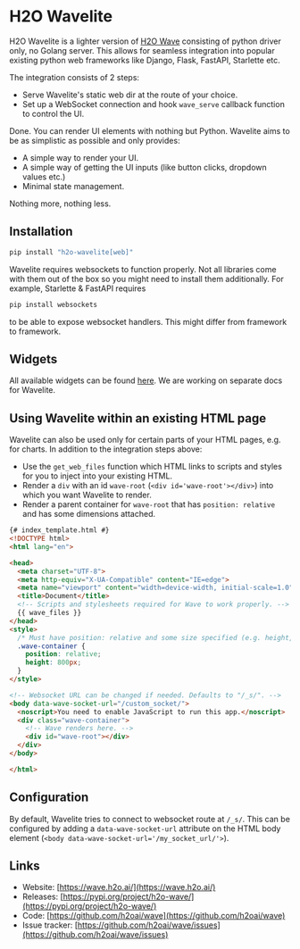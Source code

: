 # H2O Wavelite

H2O Wavelite is a lighter version of [H2O Wave](https://wave.h2o.ai/) consisting of python driver only, no Golang server. This allows for seamless integration into popular existing python web frameworks like Django, Flask, FastAPI, Starlette etc.

The integration consists of 2 steps:

* Serve Wavelite's static web dir at the route of your choice.
* Set up a WebSocket connection and hook `wave_serve` callback function to control the UI.

Done. You can render UI elements with nothing but Python. Wavelite aims to be as simplistic as possible and only provides:

* A simple way to render your UI.
* A simple way of getting the UI inputs (like button clicks, dropdown values etc.)
* Minimal state management.

Nothing more, nothing less.

## Installation

```bash
pip install "h2o-wavelite[web]"
```

Wavelite requires websockets to function properly. Not all libraries come with them out of the box so you might need to install them additionally. For example, Starlette & FastAPI requires

```bash
pip install websockets
```

to be able to expose websocket handlers. This might differ from framework to framework.

## Widgets

All available widgets can be found [here](https://wave.h2o.ai/docs/widgets/overview). We are working on separate docs for Wavelite.

## Using Wavelite within an existing HTML page

Wavelite can also be used only for certain parts of your HTML pages, e.g. for charts. In addition to the integration steps above:

* Use the `get_web_files` function which HTML links to scripts and styles for you to inject into your existing HTML.
* Render a `div` with an id `wave-root` (`<div id='wave-root'></div>`) into which you want Wavelite to render.
* Render a parent container for `wave-root` that has `position: relative` and has some dimensions attached.

```html
{# index_template.html #}
<!DOCTYPE html>
<html lang="en">

<head>
  <meta charset="UTF-8">
  <meta http-equiv="X-UA-Compatible" content="IE=edge">
  <meta name="viewport" content="width=device-width, initial-scale=1.0">
  <title>Document</title>
  <!-- Scripts and stylesheets required for Wave to work properly. -->
  {{ wave_files }}
</head>
<style>
  /* Must have position: relative and some size specified (e.g. height, flexbox, absolute positioning etc.). */
  .wave-container {
    position: relative;
    height: 800px;
  }
</style>

<!-- Websocket URL can be changed if needed. Defaults to "/_s/". -->
<body data-wave-socket-url="/custom_socket/">
  <noscript>You need to enable JavaScript to run this app.</noscript>
  <div class="wave-container">
    <!-- Wave renders here. -->
    <div id="wave-root"></div>
  </div>
</body>

</html>
```

## Configuration

By default, Wavelite tries to connect to websocket route at `/_s/`. This can be configured by adding a `data-wave-socket-url` attribute on the HTML body element (`<body data-wave-socket-url='/my_socket_url/'>`).

## Links

* Website: [https://wave.h2o.ai/](https://wave.h2o.ai/)
* Releases: [https://pypi.org/project/h2o-wave/](https://pypi.org/project/h2o-wave/)
* Code: [https://github.com/h2oai/wave](https://github.com/h2oai/wave)
* Issue tracker: [https://github.com/h2oai/wave/issues](https://github.com/h2oai/wave/issues)
